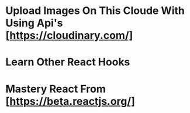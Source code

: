 # Upload Images On This Cloude With Using Api's [https://cloudinary.com/]

# Learn Other React Hooks

# Mastery React From [https://beta.reactjs.org/]
